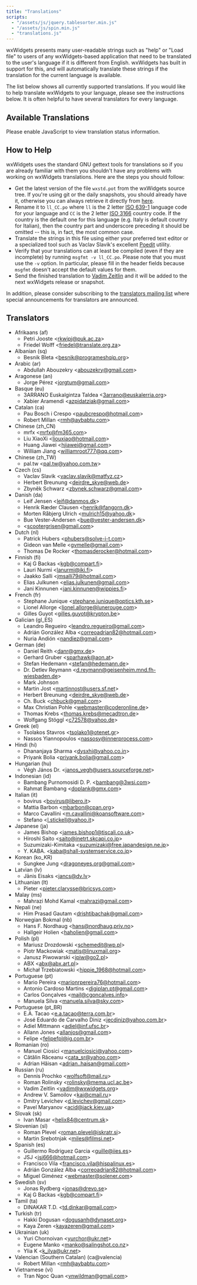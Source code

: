 ```yaml
---
title: "Translations"
scripts:
  - "/assets/js/jquery.tablesorter.min.js"
  - "/assets/js/spin.min.js"
  - "translations.js"
---
```


wxWidgets presents many user-readable strings such as "help" or "Load file" to
users of any wxWidgets-based application that need to be translated to the
user's language if it is different from English. wxWidgets has built in support
for this, and will automatically translate these strings if the translation for
the current language is available.

The list below shows all currently supported translations. If you would like to
help translate wxWidgets to your language, please see the instructions below.
It is often helpful to have several translators for every language.

<div class="panel panel-primary">
  <div class="panel-heading"><h2 class="panel-title">Available Translations</h2></div>
  <div class="panel-body">
    <div id="translation_loading" style="text-align: center; margin: 2em 0 2em 0; display: none;">
      <p style="padding-top: 6em;">Loading Translations...</p>
    </div>
    <div id="translation_caption" style="display: none;">
      <p>
        Translation status of all languages supported by wxWidgets. This table
        can be sorted by language or by status by clicking the appropriate
        header.
      </p>
      <p>Last Updated: <span id="stats_updated_date">Unknown</span></p>
      <p class="text-center">
        <span class="label label-success">Complete</span>
        <span class="label label-warning">Fuzzy</span>
      </p>
    </div>
    <noscript>Please enable JavaScript to view translation status information.</noscript>
  </div>
  <table id="translations" class="table table-hover" style="display: none;">
    <thead><tr>
      <th>Language</th>
      <th colspan="2">Status</th>
    </tr></thead>
    <tbody></tbody>
  </table>
</div>

## How to Help

wxWidgets uses the standard GNU gettext tools for translations so if you are
already familiar with them you shouldn't have any problems with working on
wxWidgets translations. Here are the steps you should follow:

* Get the latest version of the file `wxstd.pot` from the wxWidgets source
  tree. If you're using git or the daily snapshots, you should already have it,
  otherwise you can always retrieve it directly from [here][1].
* Rename it to `ll_CC.po` where `ll` is the 2 letter [ISO 639-1][2] language
  code for your language and `CC` is the 2 letter [ISO 3166][3] country code.
  If the country is the default one for this language (e.g. Italy is default
  country for Italian), then the country part and underscore preceding it
  should be omitted -- this is, in fact, the most common case.
* Translate the strings in this file using either your preferred text editor or
  a specialized tool such as Vaclav Slavik's excellent [Poedit][4] utility.
* Verify that your translations can at least be compiled (even if they are
  incomplete) by running `msgfmt -v ll_CC.po`. Please note that you must use
  the `-v` option. In particular, please fill in the header fields because
  `msgfmt` doesn't accept the default values for them.
* Send the finished translation to [Vadim Zeitlin][5] and it will be added to
  the next wxWidgets release or snapshot.

In addition, please consider subscribing to the [translators mailing list][6]
where special announcements for translators are announced.

[1]: https://raw.githubusercontent.com/wxWidgets/wxWidgets/master/locale/wxstd.pot
[2]: http://www.loc.gov/standards/iso639-2/php/English_list.php
[3]: http://www.iso.org/iso/prods-services/iso3166ma/02iso-3166-code-lists/country_names_and_code_elements
[4]: http://www.poedit.net/
[5]: mailto:vadim@wxwidgets.org
[6]: /support/mailing-lists/

## Translators

* Afrikaans (af)
  * Petri Jooste <<rkwjpj@puk.ac.za>>
  * Friedel Wolff <<friedel@translate.org.za>>
* Albanian (sq)
  * Besnik Bleta <<besnik@programeshqip.org>>
* Arabic (ar)
  * Abdullah Abouzekry <<abouzekry@gmail.com>>
* Aragonese (an)
  * Jorge Pérez <<jorgtum@gmail.com>>
* Basque (eu)
  * 3ARRANO Euskalgintza Taldea <<3arrano@euskalerria.org>>
  * Xabier Aramendi <<azpidatziak@gmail.com>>
* Catalan (ca)
  * Pau Bosch i Crespo <<paubcrespo@hotmail.com>>
  * Robert Millan <<rmh@aybabtu.com>>
* Chinese (zh_CN)
  * mrfx <<mrfx@fm365.com>>
  * Liu XiaoXi <<liouxiao@hotmail.com>>
  * Huang Jiawei <<hjiawei@gmail.com>>
  * William Jiang <<williamroot777@qq.com>>
* Chinese (zh_TW)
  * pal.tw <<pal.tw@yahoo.com.tw>>
* Czech (cs)
  * Vaclav Slavik <<vaclav.slavik@matfyz.cz>>
  * Herbert Breunung <<deirdre_skye@web.de>>
  * Zbyněk Schwarz <<zbynek.schwarz@gmail.com>>
* Danish (da)
  * Leif Jensen <<leif@danmos.dk>>
  * Henrik Ræder Clausen <<henrik@fangorn.dk>>
  * Morten Råbjerg Ulrich <<mulrich15@yahoo.dk>>
  * Bue Vester-Andersen <<bue@vester-andersen.dk>>
  * <<scootergrisen@gmail.com>>
* Dutch (nl)
  * Patrick Hubers <<phubers@solve-i-t.com>>
  * Gideon van Melle <<gvmelle@gmail.com>>
  * Thomas De Rocker <<thomasderocker@hotmail.com>>
* Finnish (fi)
  * Kaj G Backas <<kgb@compart.fi>>
  * Lauri Nurmi <<lanurmi@iki.fi>>
  * Jaakko Salli <<jmsalli79@hotmail.com>>
  * Elias Julkunen <<elias.julkunen@gmail.com>>
  * Jani Kinnunen <<jani.kinnunen@wippies.fi>>
* French (fr)
  * Stephane Junique <<stephane.junique@optics.kth.se>>
  * Lionel Allorge <<lionel.allorge@lunerouge.com>>
  * Gilles Guyot <<gilles.guyot@krypton.be>>
* Galician (gl_ES)
  * Leandro Regueiro <<leandro.regueiro@gmail.com>>
  * Adrián González Alba <<correoadrian82@hotmail.com>>
  * Nuria Andión <<nandiez@gmail.com>>
* German (de)
  * Daniel Reith <<danr@gmx.de>>
  * Gerhard Gruber <<sparhawk@aon.at>>
  * Stefan Hedemann <<stefan@hedemann.de>>
  * Dr. Detlev Reymann <<d.reymann@geisenheim.mnd.fh-wiesbaden.de>>
  * Mark Johnson
  * Martin Jost <<martinnost@users.sf.net>>
  * Herbert Breunung <<deirdre_skye@web.de>>
  * Ch. Buck <<chbuck@gmail.com>>
  * Max Christian Pohle <<webmaster@coderonline.de>>
  * Thomas Krebs <<thomas.krebs@mecadtron.de>>
  * Wolfgang Stöggl <<c72578@yahoo.de>>
* Greek (el)
  * Tsolakos Stavros <<tsolako1@otenet.gr>>
  * Nassos Yiannopoulos <<nassosy@innerprocess.com>>
* Hindi (hi)
  * Dhananjaya Sharma <<dysxhi@yahoo.co.in>>
  * Priyank Bolia <<priyank.bolia@gmail.com>>
* Hungarian (hu)
  * Végh János Dr. <<janos_vegh@users.sourceforge.net>>
* Indonesian (id)
  * Bambang Purnomosidi D. P. <<bambang@3wsi.com>>
  * Rahmat Bambang <<doplank@gmx.com>>
* Italian (it)
  * bovirus <<bovirus@libero.it>>
  * Mattia Barbon <<mbarbon@cpan.org>>
  * Marco Cavallini <<m.cavallini@koansoftware.com>>
  * Stefano <<l.stickell@yahoo.it>>
* Japanese (ja)
  * James Bishop <<james.bishop1@tiscali.co.uk>>
  * Hiroshi Saito <<saito@inetrt.skcapi.co.jp>>
  * Suzumizaki-Kimitaka <<suzumizaki@free.japandesign.ne.jp>>
  * Y. KABA. <<kaba@shall-systemservice.co.jp>>
* Korean (ko_KR)
  * Sungkee Jung <<dragoneyes.org@gmail.com>>
* Latvian (lv)
  * Jānis Eisaks <<jancs@dv.lv>>
* Lithuanian (lt)
  * Pieter <<pieter.clarysse@bricsys.com>>
* Malay (ms)
  * Mahrazi Mohd Kamal <<mahrazi@gmail.com>>
* Nepali (ne)
  * Him Prasad Gautam <<drishtibachak@gmail.com>>
* Norwegian Bokmal (nb)
  * Hans F. Nordhaug <<hans@nordhaug.priv.no>>
  * Hallgeir Holien <<haholien@gmail.com>>
* Polish (pl)
  * Mariusz Drozdowski <<schemedit@wp.pl>>
  * Piotr Mackowiak <<matis@linuxmail.org>>
  * Janusz Piwowarski <<jpiw@go2.pl>>
  * ABX <<abx@abx.art.pl>>
  * Michał Trzebiatowski <<hippie_1968@hotmail.com>>
* Portuguese (pt)
  * Mario Pereira <<marionrpereira76@hotmail.com>>
  * Antonio Cardoso Martins <<digiplan.pt@gmail.com>>
  * Carlos Gonçalves <<mail@cgoncalves.info>>
  * Manuela Silva <<manuela.silva@sky.com>>
* Portuguese (pt_BR)
  * E.A. Tacao <<e.a.tacao@terra.com.br>>
  * José Eduardo de Carvalho Diniz <<jecdiniz@yahoo.com.br>>
  * Adiel Mittmann <<adiel@inf.ufsc.br>>
  * Allann Jones <<allanjos@gmail.com>>
  * Felipe <<felipefpl@ig.com.br>>
* Romanian (ro)
  * Manuel Ciosici <<manuelciosici@yahoo.com>>
  * Cătălin Răceanu <<cata_sr@yahoo.com>>
  * Adrian Hăisan <<adrian..haisan@gmail.com>>
* Russian (ru)
  * Dennis Prochko <<wolfsoft@mail.ru>>
  * Roman Rolinsky <<rolinsky@mema.ucl.ac.be>>
  * Vadim Zeitlin <<vadim@wxwidgets.org>>
  * Andrew V. Samoilov <<kai@cmail.ru>>
  * Dmitry Levichev <<d.levichev@gmail.com>>
  * Pavel Maryanov <<acid@jack.kiev.ua>>
* Slovak (sk)
  * Ivan Masar <<helix84@centrum.sk>>
* Slovenian (sl)
  * Roman Plevel <<roman.plevel@iskratr.si>>
  * Martin Srebotnjak <<miles@filmsi.net>>
* Spanish (es)
  * Guillermo Rodriguez Garcia <<guille@iies.es>>
  * JSJ <<jsj666@hotmail.com>>
  * Francisco Vila <<francisco.vila@hispalinux.es>>
  * Adrián González Alba <<correoadrian82@hotmail.com>>
  * Miguel Giménez <<webmaster@solener.com>>
* Swedish (sv)
  * Jonas Rydberg <<jonas@drevo.se>>
  * Kaj G Backas <<kgb@compart.fi>>
* Tamil (ta)
  * DINAKAR T.D. <<td.dinkar@gmail.com>>
* Turkish (tr)
  * Hakki Dogusan <<dogusanh@dynaset.org>>
  * Kaya Zeren <<kayazeren@gmail.com>>
* Ukrainian (uk)
  * Yuri Chornoivan <<yurchor@ukr.net>>
  * Eugene Manko <<manko@salingshot.co.nz>>
  * Ylia K <<k_ilya@ukr.net>>
* Valencian (Southern Catalan) (ca@valencia)
  * Robert Millan <<rmh@aybabtu.com>>
* Vietnamese (vi)
  * Tran Ngoc Quan <<vnwildman@gmail.com>>
